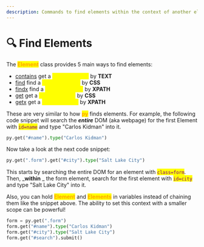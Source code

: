 ```yaml
---
description: Commands to find elements within the context of another element.
---
```


# 🔍 Find Elements

The <mark style="color:orange;">**Element**</mark> class provides 5 main ways to find elements:

* [contains](../driver-commands/find-elements/contains.md)   get a <mark style="color:yellow;">single element</mark> by **TEXT**
* [find](../driver-commands/find-elements/find.md)           find a <mark style="color:yellow;">list of elements</mark> by **CSS**
* [findx](../driver-commands/find-elements/find\_xpath.md)         find a <mark style="color:yellow;">list of elements</mark> by **XPATH**
* [get](../driver-commands/find-elements/get.md)            get a <mark style="color:yellow;">single element</mark> by **CSS**
* [getx](../driver-commands/find-elements/get\_xpath.md)          get a <mark style="color:yellow;">single element</mark> by **XPATH**

These are very similar to how <mark style="color:orange;">**py**</mark> finds elements. For example, the following code snippet will   search the _**entire**_ DOM (aka webpage) for the first Element with <mark style="color:purple;">`id=name`</mark> and type "Carlos Kidman" into it.

```python
py.get("#name").type("Carlos Kidman")
```

Now take a look at the next code snippet:

```python
py.get(".form").get("#city").type("Salt Lake City")
```

This starts by searching the entire DOM for an element with <mark style="color:purple;">`class=form`</mark>. Then, _**within** _ the form element, search for the first element with <mark style="color:purple;">`id=city`</mark> and type "Salt Lake City" into it.

Also, you can hold <mark style="color:orange;">**Element**</mark> and <mark style="color:orange;">**Elements**</mark> in variables instead of chaining them like the snippet above. The ability to set this context with a smaller scope can be powerful!

```python
form = py.get(".form")
form.get("#name").type("Carlos Kidman")
form.get("#city").type("Salt Lake City")
form.get("#search").submit()
```
